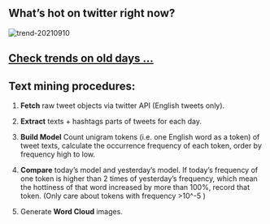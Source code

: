 ## What’s hot on twitter right now?

![trend-20210910][wordcloud]

[wordcloud]: https://raw.githubusercontent.com/xdqc/tweet-trend-everyday/master/word-cloud/trend-20210910.png?token=AF5V4P7ADR6KQBZ4CEDTNIK6AXRMU "trend-20210910"

## [Check trends on old days ...](https://github.com/xdqc/tweet-trend-everyday/tree/master/word-cloud)

## Text mining procedures:

1. **Fetch** raw tweet objects via twitter API (English tweets only).

2. **Extract** texts + hashtags parts of tweets for each day.

3. **Build Model** Count unigram tokens (i.e. one English word as a token) of tweet texts, calculate the occurrence frequency of each token, order by frequency high to low.

4. **Compare** today’s model and yesterday’s model. If today’s frequency of one token is higher than 2 times of yesterday’s frequency, which mean the hottiness of that word increased by more than 100%, record that token. (Only care about tokens with frequency >10^-5 )

5. Generate **Word Cloud** images.
